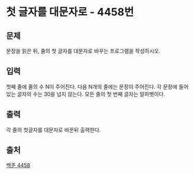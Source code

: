 <h1>첫 글자를 대문자로 - 4458번</h1>

<h2>문제</h2>




문장을 읽은 뒤, 줄의 첫 글자를 대문자로 바꾸는 프로그램을 작성하시오.

<h2>입력</h2>




첫째 줄에 줄의 수 N이 주어진다. 다음 N개의 줄에는 문장이 주어진다. 각 문장에 들어있는 글자의 수는 30을 넘지 않는다. 모든 줄의 첫 번째 글자는 알파벳이다.

<h2>출력</h2>



각 줄의 첫글자를 대문자로 바꾼뒤 출력한다.

<h2>출처</h2>

[백준 4458](https://www.acmicpc.net/problem/4458)